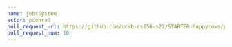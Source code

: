 ```yaml
---
name: jobsSystem
actor: pconrad
pull_request_url: https://github.com/ucsb-cs156-s22/STARTER-happycows/pull/10
pull_request_num: 10
---
```


